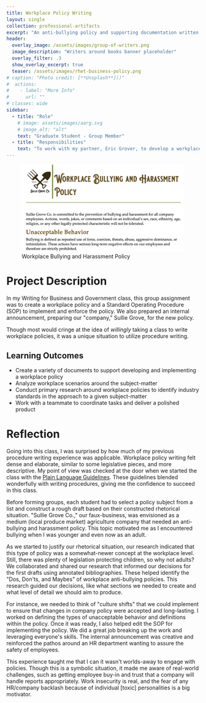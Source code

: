 ```yaml
---
title: Workplace Policy Writing
layout: single
collection: professional-artifacts
excerpt: "An anti-bullying policy and supporting documentation written to address bullying and harassment in the workplace."
header:
  overlay_image: /assets/images/group-of-writers.png
  image_description: "Writers around books banner placeholder"
  overlay_filter: .3 
  show_overlay_excerpt: true
  teaser: /assets/images/rhet-business-policy.png
# caption: "Photo credit: [**Unsplash**]()"
#  actions:
#    - label: "More Info"
#      url: ""
# classes: wide
sidebar:
  - title: "Role"
    # image: assets/images/aarg.svg
    # image_alt: "alt"
    text: "Graduate Student - Group Member"
  - title: "Responsibilities"
    text: "To work with my partner, Eric Grover, to develop a workplace policy addressing a specific rhetorical situation."
---
```


<figure>
  <img src="/assets/images/rhet-business-policy.png">
  <figcaption>Workplace Bullying and Harassment Policy</figcaption>
</figure>

# Project Description

In my Writing for Business and Government class, this group assignment was to create a workplace policy and a Standard Operating Procedure (SOP) to implement and enforce the policy. We also prepared an internal announcement, preparing our "company," Sullie Grove, for the new policy. 

Though most would cringe at the idea of *willingly* taking a class to write workplace policies, it was a unique situation to utilize procedure writing. 

## Learning Outcomes

- Create a variety of documents to support developing and implementing a workplace policy
- Analyze workplace scenarios around the subject-matter
- Conduct primary research around workplace policies to identify industry standards in the approach to a given subject-matter
- Work with a teammate to coordinate tasks and deliver a polished product

# Reflection

Going into this class, I was surprised by how much of my previous procedure writing experience was applicable. Workplace policy writing felt dense and elaborate, similar to some legislative pieces, and more descriptive. My point of view was checked at the door when we started the class with the [Plain Language Guidelines](https://www.plainlanguage.gov/about/definitions/). These guidelines blended wonderfully with writing procedures, giving me the confidence to succeed in this class. 

Before forming groups, each student had to select a policy subject from a list and construct a rough draft based on their constructed rhetorical situation. "Sullie Grove Co.," our faux-business, was envisioned as a medium (local produce market) agriculture company that needed an anti-bullying and harassment policy. This topic motivated me as I encountered bullying when I was younger and even now as an adult. 

As we started to justify our rhetorical situation, our research indicated that this type of policy was a somewhat-newer concept at the workplace level. Still, there was plenty of legislation protecting children, so why not adults? We collaborated and shared our research that informed our decisions for the first drafts using annotated bibliographies. These helped identify the "Dos, Don'ts, and Maybes" of workplace anti-bullying policies. This research guided our decisions, like what sections we needed to create and what level of detail we should aim to produce. 

For instance, we needed to think of "culture shifts" that we could implement to ensure that changes in company policy were accepted and long-lasting. I worked on defining the types of unacceptable behavior and definitions within the policy. Once it was ready, I also helped edit the SOP for implementing the policy. We did a great job breaking up the work and leveraging everyone's skills. The internal announcement was creative and reinforced the pathos around an HR department wanting to assure the safety of employees. 

This experience taught me that I can it wasn't worlds-away to engage with policies. Though this is a symbolic situation, it made me aware of real-world challenges, such as getting employee buy-in and trust that a company will handle reports appropriately. Work insecurity is real, and the fear of any HR/company backlash because of individual [toxic] personalities is a big motivator. 
